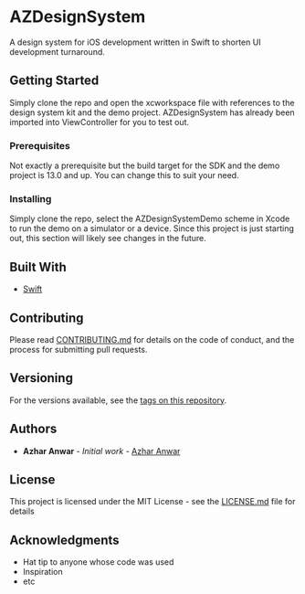 # AZDesignSystem
A design system for iOS development written in Swift to shorten UI development turnaround.

## Getting Started

Simply clone the repo and open the xcworkspace file with references to the design system kit and the demo project. AZDesignSystem has already been imported into ViewController for you to test out.

### Prerequisites

Not exactly a prerequisite but the build target for the SDK and the demo project is 13.0 and up. You can change this to suit your need.

### Installing

Simply clone the repo, select the AZDesignSystemDemo scheme in Xcode to run the demo on a simulator or a device. Since this project is just starting out, this section will likely see changes in the future.

## Built With

* [Swift](http://www.swift.org) 

## Contributing

Please read [CONTRIBUTING.md](https://gist.github.com/PurpleBooth/b24679402957c63ec426) for details on the code of conduct, and the process for submitting pull requests.

## Versioning

For the versions available, see the [tags on this repository](https://github.com/your/project/tags). 

## Authors

* **Azhar Anwar** - *Initial work* - [Azhar Anwar](https://github.com/iamazhar)

## License

This project is licensed under the MIT License - see the [LICENSE.md](LICENSE.md) file for details

## Acknowledgments

* Hat tip to anyone whose code was used
* Inspiration
* etc
